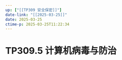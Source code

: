 ```yaml
---
up: ["[[TP309 安全保密]]"]
date-link: "[[2025-03-25]]"
date: 2025-03-25
ctime-p: 2025-03-25T11:22:34
---
```


# TP309.5 计算机病毒与防治
